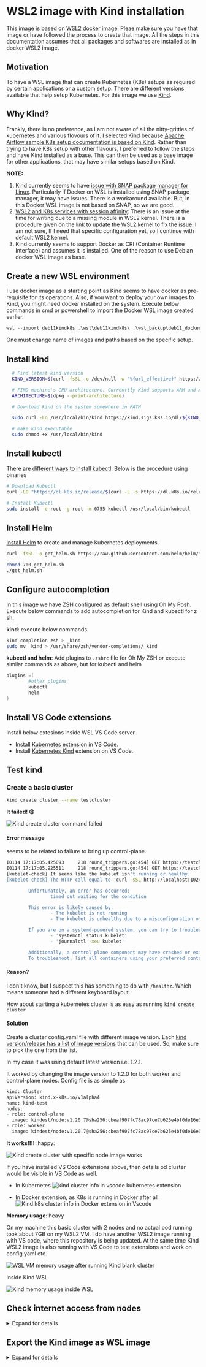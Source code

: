 # WSL2 image with Kind installation

This image is based on [WSL2 docker image](RemoteDev_docker_compose_image_Readme.md). Pleae make sure you have that image or have followed the process to create that image. All the steps in this documentation assumes that all packages and softwares are installed as in docker WSL2 image.

## Motivation

To have a WSL image that can create Kubernetes (K8s) setups as required by certain applications or a custom setup. There are different versions available that help setup Kubernetes. For this image we use [Kind](https://kind.sigs.k8s.io/docs/user/quick-start/).

## Why Kind?

Frankly, there is no preference, as I am not aware of all the nitty-gritties of kubernetes and various flovours of it. I selected Kind because [Apache Airflow sample K8s setup documentation is based on Kind](https://airflow.apache.org/docs/helm-chart/stable/quick-start.html). Rather than trying to have K8s setup with other flavours, I preferred to follow the steps and have Kind installed as a base. This can then be used as a base image for other applications, that may have similar setups based on Kind.

**NOTE:**

1. Kind currently seems to have [issue with SNAP package manager for Linux](https://kind.sigs.k8s.io/docs/user/known-issues/#docker-installed-with-snap). Particularly if Docker on WSL is installed using SNAP package manager, it may have issues. There is a workaround available. But, in this Docker WSL image is not based on SNAP, so we are good.
2. [WSL2 and K8s services with session affinity](https://kind.sigs.k8s.io/docs/user/using-wsl2/#kubernetes-service-with-session-affinity): There is an issue at the time for writing due to a missing module in WSL2 kernel. There is a procedure given on the link to update the WSL2 kernel to fix the issue. I am not sure, If I need that specific configuration yet, so I continue with default WSL2 kernel.
3. Kind currently seems to support Docker as CRI (Container Runtime Interface) and assumes it is installed. One of the reason to use Debian docker WSL image as base.

## Create a new WSL environment

I use docker image as a starting point as Kind seems to have docker as pre-requisite for its operations. Also, if you want to deploy your own images to Kind, you might need docker installed on the system. Execute below commands in cmd or powershell to import the Docker WSL image created earlier.

```powershell
wsl --import deb11kindk8s .\wsl\deb11kindk8s\ .\wsl_backup\deb11_docker.tar
```

One must change name of images and paths based on the specific setup.

## Install kind

```zsh
  # Find latest kind version
  KIND_VERSION=$(curl -fsSL -o /dev/null -w "%{url_effective}" https://github.com/kubernetes-sigs/kind/releases/latest | xargs basename)

  # FIND machine's CPU architecture. Currenttly Kind supports ARM and AMD
  ARCHITECTURE=$(dpkg --print-architecture)

  # Download kind on the system somewhere in PATH

  sudo curl -Lo /usr/local/bin/kind https://kind.sigs.k8s.io/dl/${KIND_VERSION}/kind-linux-${ARCHITECTURE}

  # make kind executable
  sudo chmod +x /usr/local/bin/kind
```

## Install kubectl

There are [different ways to install kubectl](https://kubernetes.io/docs/tasks/tools/install-kubectl-linux/). Below is the procedure using binaries

```zsh
# Download Kubectl
curl -LO "https://dl.k8s.io/release/$(curl -L -s https://dl.k8s.io/release/stable.txt)/bin/linux/amd64/kubectl"

# Install Kubectl
sudo install -o root -g root -m 0755 kubectl /usr/local/bin/kubectl

```

## Install Helm

[Install Helm](https://helm.sh/docs/intro/install/) to create and manage Kubernetes deployments.

```zsh
curl -fsSL -o get_helm.sh https://raw.githubusercontent.com/helm/helm/main/scripts/get-helm-3

chmod 700 get_helm.sh
./get_helm.sh
```

## Configure autocompletion

In this image we have ZSH configured as default shell using Oh My Posh. Execute below commands to add autocompletion for Kind and kubectl for z sh.

**kind**: execute below commands

```zsh
kind completion zsh > _kind
sudo mv _kind > /usr/share/zsh/vendor-completions/_kind
```

**kubectl and helm**: Add plugins to `.zshrc` file for Oh My ZSH or execute similar commands as above, but for kubectl and helm

```zsh
plugins =(
        #other plugins
        kubectl
        helm
)
```

## Install VS Code extensions

Install below extesions inside WSL VS Code server.

- Install [Kubernetes extension](https://marketplace.visualstudio.com/items?itemName=ms-kubernetes-tools.vscode-kubernetes-tools) in VS Code.
- Install [Kubernetes Kind](https://marketplace.visualstudio.com/items?itemName=ms-kubernetes-tools.kind-vscode) extension on VS Code.

## Test kind

### Create a basic cluster

```zsh
kind create cluster --name testcluster
```

**It failed! :weary:**

![Kind create cluster command failed](images/k8s/kind/kind_create_cmd_fail.drawio.svg
)

#### Error message

 seems to be related to failure to bring up control-plane.

```zsh
I0114 17:17:05.425093     218 round_trippers.go:454] GET https://testcluster-control-plane:6443/healthz?timeout=10s  in 0 milliseconds
I0114 17:17:05.925511     218 round_trippers.go:454] GET https://testcluster-control-plane:6443/healthz?timeout=10s  in 0 milliseconds
[kubelet-check] It seems like the kubelet isn't running or healthy.
[kubelet-check] The HTTP call equal to 'curl -sSL http://localhost:10248/healthz' failed with error: Get "http://localhost:10248/healthz": dial tcp [::1]:10248: connect: connection refused.

        Unfortunately, an error has occurred:
                timed out waiting for the condition

        This error is likely caused by:
                - The kubelet is not running
                - The kubelet is unhealthy due to a misconfiguration of the node in some way (required cgroups disabled)

        If you are on a systemd-powered system, you can try to troubleshoot the error with the following commands:
                - 'systemctl status kubelet'
                - 'journalctl -xeu kubelet'

        Additionally, a control plane component may have crashed or exited when started by the container runtime.
        To troubleshoot, list all containers using your preferred container runtimes CLI.
```

#### Reason?

I don't know, but I suspect this has something to do with `/healthz`. Which means someone had a different keyboard layout.

How about starting a kubernetes cluster is as easy as running `kind create cluster`

#### Solution

Create a cluster config.yaml file with different image version. Each [kind version/release has a list of image versions](https://github.com/kubernetes-sigs/kind/releases) that can be used. So, make sure to pick the one from the list.

In my case it was using default latest version i.e. 1.2.1.

It worked by changing the image version to 1.2.0 for both worker and control-plane nodes. Config file is as simple as

```zsh
kind: Cluster
apiVersion: kind.x-k8s.io/v1alpha4
name: kind-test
nodes: 
- role: control-plane
  image: kindest/node:v1.20.7@sha256:cbeaf907fc78ac97ce7b625e4bf0de16e3ea725daf6b04f930bd14c67c671ff9
- role: worker
  image: kindest/node:v1.20.7@sha256:cbeaf907fc78ac97ce7b625e4bf0de16e3ea725daf6b04f930bd14c67c671ff9
```

**It works!!!!** :happy:

![Kind create cluster with specific node image works](images/k8s/kind/kind_cluster_works_log.drawio.svg)

If you have installed VS Code extensions above, then details od cluster would be visible in VS Code as well.

- In Kubernetes
![kind cluster info in vscode kubernetes extension](images/k8s/kind/kind_cluster_info_vscode.drawio.svg)

- In Docker extension, as K8s is running in Docker after all
![Kind k8s cluster info in Docker extension in Vscode](images/k8s/kind/kind_cluster_info_docker.drawio.svg)

**Memory usage**: heavy

On my machine this basic cluster with 2 nodes and no actual pod running took about 7GB on my WSL2 VM. I do have another WSL2 image running with VS code, where this repository is being updated. At the same time Kind WSL2 image is also running with VS Code to test extensions and work on config.yaml etc.

![WSL VM memory usage after running Kind blank cluster](images/k8s/kind/kind_wsl_vm_memory_usage_blank.drawio.svg)

Inside Kind WSL

![Kind memory usage inside WSL](images/k8s/kind/kind_mem_usage_inside_wsl.drawio.svg)


## Check internet access from nodes

<details>

<summary>
Expand for details
</summary>

This section is updated after trying to install airflow and having issues with downloading docker repositories. I must say that many of the details below does not mean much to me, as I do not understand all of that information. But, it might help someone else to figure it out the issue.

## WSL HOST information 

### Check ip information

```zsh
$hostname -I
172.25.120.157 172.18.0.1 172.17.0.1 172.19.0.1 fc00:f853:ccd:e793::1

$ip route list
default via 172.25.112.1  dev eth0
172.17.0.0/16 dev docker0 proto kernel scope link src 172.17.0.1 linkdown
172.18.0.0/16 dev br-15020f7aae7f proto kernel scope link src 172.18.0.1 linkdown
172.19.0.0/16 dev br-cfec1d7dd4c8 proto kernel scope link src 172.19.0.1 linkdown
172.25.112.0/20 dev eth0 proto kernel scope link src 172.25.120.157

$ip a
1: lo: <LOOPBACK,UP,LOWER_UP> mtu 65536 qdisc noqueue state UNKNOWN group default qlen 1000
    link/loopback 00:00:00:00:00:00 brd 00:00:00:00:00:00
    inet 127.0.0.1/8 scope host lo
       valid_lft forever preferred_lft forever
    inet6 ::1/128 scope host
       valid_lft forever preferred_lft forever
2: bond0: <BROADCAST,MULTICAST,MASTER> mtu 1500 qdisc noop state DOWN group default qlen 1000
    link/ether fa:cd:08:d8:b2:89 brd ff:ff:ff:ff:ff:ff
3: dummy0: <BROADCAST,NOARP> mtu 1500 qdisc noop state DOWN group default qlen 1000
    link/ether 62:aa:45:82:eb:0f brd ff:ff:ff:ff:ff:ff
4: tunl0@NONE: <NOARP> mtu 1480 qdisc noop state DOWN group default qlen 1000
    link/ipip 0.0.0.0 brd 0.0.0.0
5: sit0@NONE: <NOARP> mtu 1480 qdisc noop state DOWN group default qlen 1000
    link/sit 0.0.0.0 brd 0.0.0.0
6: eth0: <BROADCAST,MULTICAST,UP,LOWER_UP> mtu 1500 qdisc mq state UP group default qlen 1000
    link/ether 00:15:5d:20:05:5d brd ff:ff:ff:ff:ff:ff
    inet 172.25.120.157/20 brd 172.25.127.255 scope global eth0
       valid_lft forever preferred_lft forever
    inet6 fe80::215:5dff:fe20:55d/64 scope link
       valid_lft forever preferred_lft forever
7: br-15020f7aae7f: <NO-CARRIER,BROADCAST,MULTICAST,UP> mtu 1500 qdisc noqueue state DOWN group default
    link/ether 02:42:88:ff:bb:39 brd ff:ff:ff:ff:ff:ff
    inet 172.18.0.1/16 brd 172.18.255.255 scope global br-15020f7aae7f
       valid_lft forever preferred_lft forever
8: docker0: <NO-CARRIER,BROADCAST,MULTICAST,UP> mtu 1500 qdisc noqueue state DOWN group default
    link/ether 02:42:6d:82:bc:61 brd ff:ff:ff:ff:ff:ff
    inet 172.17.0.1/16 brd 172.17.255.255 scope global docker0
       valid_lft forever preferred_lft forever
    inet6 fe80::42:6dff:fe82:bc61/64 scope link
       valid_lft forever preferred_lft forever
9: br-cfec1d7dd4c8: <NO-CARRIER,BROADCAST,MULTICAST,UP> mtu 1500 qdisc noqueue state DOWN group default
    link/ether 02:42:d4:ff:a2:79 brd ff:ff:ff:ff:ff:ff
    inet 172.19.0.1/16 brd 172.19.255.255 scope global br-cfec1d7dd4c8
       valid_lft forever preferred_lft forever
    inet6 fc00:f853:ccd:e793::1/64 scope global
       valid_lft forever preferred_lft forever
    inet6 fe80::42:d4ff:feff:a279/64 scope link
       valid_lft forever preferred_lft forever
    inet6 fe80::1/64 scope link
       valid_lft forever preferred_lft forever
```

### Check DNS server information

```zsh
$cat /etc/nsswitch.conf
hosts:          files dns
networks:       files

protocols:      db files
services:       db files
ethers:         db files
rpc:            db files

netgroup:       nis

cat /etc/resolv.conf
# This file was automatically generated by WSL. To stop automatic generation of this file, add the following entry to /etc/wsl.conf:
# [network]
# generateResolvConf = false
nameserver 172.25.112.1 # IP address of the WSL interface in windows
```

### Check docker daemon settings

```zsh
 cat /etc/docker/daemon.json                                                                                                                                                           ─╯
{
        "features" : {
                "buildkit": true
        }
}
```
### access to standard internet address

```zsh
$ping google.com
PING google.com (216.239.32.10) 56(84) bytes of data.
64 bytes from ns1.google.com (216.239.32.10): icmp_seq=1 ttl=106 time=41.0 ms
64 bytes from ns1.google.com (216.239.32.10): icmp_seq=2 ttl=106 time=40.3 ms

$ping yahoo.com
PING yahoo.com (74.6.143.25) 56(84) bytes of data.
64 bytes from media-router-fp73.prod.media.vip.bf1.yahoo.com (74.6.143.25): icmp_seq=1 ttl=48 time=148 ms
64 bytes from media-router-fp73.prod.media.vip.bf1.yahoo.com (74.6.143.25): icmp_seq=2 ttl=46 time=123 ms

$ping m-w.com
PING m-w.com (205.251.196.60) 56(84) bytes of data.
64 bytes from ns-1084.awsdns-07.org (205.251.196.60): icmp_seq=1 ttl=241 time=36.6 ms
64 bytes from ns-1084.awsdns-07.org (205.251.196.60): icmp_seq=2 ttl=241 time=33.5 ms
```

### access to image repositories

WSL host resolves names of these repositories

```zsh
$ping docker.com
PING docker.com (54.198.192.151) 56(84) bytes of data.

$ping registry.docker.com
PING registry.docker.com (3.85.67.18) 56(84) bytes of data.

$ping registry.docker.io
PING registry-1.docker.io (54.198.211.201) 56(84) bytes of data.

$ping registry-1.docker.io
PING registry-1.docker.io (54.198.211.201) 56(84) bytes of data.

$ping k8s.gcr.io
PING googlecode.l.googleusercontent.com (142.250.145.82) 56(84) bytes of data.
64 bytes from eb-in-f82.1e100.net (142.250.145.82): icmp_seq=1 ttl=105 time=45.4 ms
64 bytes from eb-in-f82.1e100.net (142.250.145.82): icmp_seq=2 ttl=105 time=46.7 ms
```

### DNS information on repositories

```zsh
$dig registry.docker.io

 DiG 9.16.22-Debian  registry.docker.io
;; global options: +cmd
;; Got answer:
;; -HEADER- opcode: QUERY, status: NOERROR, id: 57336
;; flags: qr rd ad; QUERY: 1, ANSWER: 16, AUTHORITY: 0, ADDITIONAL: 0
;; WARNING: recursion requested but not available

;; QUESTION SECTION:
;registry.docker.io.            IN      A

;; ANSWER SECTION:
registry.docker.io.     0       IN      CNAME   registry-1.docker.io.
registry-1.docker.io.   0       IN      A       54.86.228.181
registry-1.docker.io.   0       IN      A       54.210.12.153
registry-1.docker.io.   0       IN      A       52.72.186.182
registry-1.docker.io.   0       IN      A       34.203.135.183
registry-1.docker.io.   0       IN      A       52.0.218.102
registry-1.docker.io.   0       IN      A       52.200.37.142
registry-1.docker.io.   0       IN      A       34.200.175.181
registry-1.docker.io.   0       IN      A       52.202.132.224
ns-1168.awsdns-18.org.  0       IN      A       205.251.196.144
ns-1827.awsdns-36.co.uk. 0      IN      A       205.251.199.35
ns-421.awsdns-52.com.   0       IN      A       205.251.193.165
ns-513.awsdns-00.net.   0       IN      A       205.251.194.1
ns-1168.awsdns-18.org.  0       IN      AAAA    2600:9000:5304:9000::1
ns-1827.awsdns-36.co.uk. 0      IN      AAAA    2600:9000:5307:2300::1
ns-421.awsdns-52.com.   0       IN      AAAA    2600:9000:5301:a500::1

;; Query time: 50 msec
;; SERVER: 172.25.112.1#53(172.25.112.1)
;; WHEN: Tue Feb 22 23:53:44 CET 2022
;; MSG SIZE  rcvd: 532


$dig registry-1.docker.io
;  DiG 9.16.22-Debian registry-1.docker.io
;; global options: +cmd
;; Got answer:
;; -HEADER- opcode: QUERY, status: NOERROR, id: 13277
;; flags: qr rd ad; QUERY: 1, ANSWER: 16, AUTHORITY: 0, ADDITIONAL: 0
;; WARNING: recursion requested but not available

;; QUESTION SECTION:
;registry-1.docker.io.          IN      A

;; ANSWER SECTION:
registry-1.docker.io.   0       IN      A       34.237.244.67
registry-1.docker.io.   0       IN      A       52.203.238.92
registry-1.docker.io.   0       IN      A       54.210.12.153
registry-1.docker.io.   0       IN      A       44.196.236.180
registry-1.docker.io.   0       IN      A       52.202.132.224
registry-1.docker.io.   0       IN      A       54.197.112.205
registry-1.docker.io.   0       IN      A       34.200.175.181
registry-1.docker.io.   0       IN      A       54.198.211.201
ns-1168.awsdns-18.org.  0       IN      A       205.251.196.144
ns-1827.awsdns-36.co.uk. 0      IN      A       205.251.199.35
ns-421.awsdns-52.com.   0       IN      A       205.251.193.165
ns-513.awsdns-00.net.   0       IN      A       205.251.194.1
ns-1168.awsdns-18.org.  0       IN      AAAA    2600:9000:5304:9000::1
ns-1827.awsdns-36.co.uk. 0      IN      AAAA    2600:9000:5307:2300::1
ns-421.awsdns-52.com.   0       IN      AAAA    2600:9000:5301:a500::1
ns-513.awsdns-00.net.   0       IN      AAAA    2600:9000:5302:100::1

;; Query time: 29 msec
;; SERVER: 172.25.112.1#53(172.25.112.1)
;; WHEN: Wed Feb 23 12:32:16 CET 2022
;; MSG SIZE  rcvd: 530


$dig k8s.gcr.io

;  DiG 9.16.22-Debian  k8s.gcr.io
;; global options: +cmd
;; Got answer:
;; -HEADER- opcode: QUERY, status: NOERROR, id: 18666
;; flags: qr rd ad; QUERY: 1, ANSWER: 10, AUTHORITY: 0, ADDITIONAL: 0
;; WARNING: recursion requested but not available

;; QUESTION SECTION:
;k8s.gcr.io.                    IN      A

;; ANSWER SECTION:
K8S.GCr.io.             0       IN      CNAME   googlecode.l.googleusercontent.com.
googlecode.l.GOoGLEusErCOntEnt.com. 0 IN A      142.250.145.82
ns2.google.com.         0       IN      A       216.239.34.10
ns1.google.com.         0       IN      A       216.239.32.10
ns3.google.com.         0       IN      A       216.239.36.10
ns4.google.com.         0       IN      A       216.239.38.10
ns2.google.com.         0       IN      AAAA    2001:4860:4802:34::a
ns1.google.com.         0       IN      AAAA    2001:4860:4802:32::a
ns3.google.com.         0       IN      AAAA    2001:4860:4802:36::a
ns4.google.com.         0       IN      AAAA    2001:4860:4802:38::a

;; Query time: 20 msec
;; SERVER: 172.25.112.1#53(172.25.112.1)
;; WHEN: Tue Feb 22 23:57:41 CET 2022
;; MSG SIZE  rcvd: 424
```

## KIND worker node network information

Start kind cluster with node image 1.20. It starts fine without giving any errors or warnings

```zsh
$kind create cluster --config=config.yaml
Creating cluster "kind-test" ...
 ✓ Ensuring node image (kindest/node:v1.20.7) 🖼
 ✓ Preparing nodes 📦 📦
 ✓ Writing configuration 📜
 ✓ Starting control-plane 🕹️
 ✓ Installing CNI 🔌
 ✓ Installing StorageClass 💾
 ✓ Joining worker nodes 🚜
Set kubectl context to "kind-kind-test"
You can now use your cluster with:

kubectl cluster-info --context kind-kind-test

Thanks for using kind! 😊
```

Login to the worker node

```zsh
$docker exec -it kind-test-worker bash
root@kind-test-worker:/#
```

Install basic tools: Internet works for all these tasks.

```zsh
$apt update

$apt install iputils-ping tcpdump dnsutils traceroute -y
```

### Check ip information

```zsh
root@kind-test-worker:/# hostname -I
172.19.0.3 fc00:f853:ccd:e793::3

root@kind-test-worker:/# ip route list
default via 172.19.0.1 dev eth0
10.244.0.0/24 via 172.19.0.2 dev eth0
172.19.0.0/16 dev eth0 proto kernel scope link src 172.19.0.3

root@kind-test-worker:/# ip a
1: lo: <LOOPBACK,UP,LOWER_UP> mtu 65536 qdisc noqueue state UNKNOWN group default qlen 1000
    link/loopback 00:00:00:00:00:00 brd 00:00:00:00:00:00
    inet 127.0.0.1/8 scope host lo
       valid_lft forever preferred_lft forever
    inet6 ::1/128 scope host
       valid_lft forever preferred_lft forever
2: tunl0@NONE: <NOARP> mtu 1480 qdisc noop state DOWN group default qlen 1000
    link/ipip 0.0.0.0 brd 0.0.0.0
3: sit0@NONE: <NOARP> mtu 1480 qdisc noop state DOWN group default qlen 1000
    link/sit 0.0.0.0 brd 0.0.0.0
72: eth0@if73: <BROADCAST,MULTICAST,UP,LOWER_UP> mtu 1500 qdisc noqueue state UP group default
    link/ether 02:42:ac:13:00:03 brd ff:ff:ff:ff:ff:ff link-netnsid 0
    inet 172.19.0.3/16 brd 172.19.255.255 scope global eth0
       valid_lft forever preferred_lft forever
    inet6 fc00:f853:ccd:e793::3/64 scope global nodad
       valid_lft forever preferred_lft forever
    inet6 fe80::42:acff:fe13:3/64 scope link
       valid_lft forever preferred_lft forever
```

### Check DNS server information

```zsh
root@kind-test-worker:/# cat /etc/nsswitch.conf
hosts:          files dns
networks:       files

protocols:      db files
services:       db files
ethers:         db files
rpc:            db files

netgroup:       nis

root@kind-test-worker:/# cat /etc/resolv.conf
nameserver 172.19.0.1
options ndots:0

```

### access to standard internet address

```zsh
root@kind-test-worker:/# ping google.com
PING google.com (216.239.38.10) 56(84) bytes of data.
64 bytes from ns4.google.com (216.239.38.10): icmp_seq=1 ttl=105 time=43.6 ms

root@kind-test-worker:/# ping yahoo.com
PING yahoo.com (74.6.231.20) 56(84) bytes of data.
64 bytes from media-router-fp73.prod.media.vip.ne1.yahoo.com (74.6.231.20): icmp_seq=1 ttl=47 time=185 ms

root@kind-test-worker:/# ping m-w.com
PING m-w.com (205.251.196.60) 56(84) bytes of data.
64 bytes from ns-1084.awsdns-07.org (205.251.196.60): icmp_seq=1 ttl=240 time=21.9 ms

```
### access to image repositories

It seems that registry.docker.io has problem with name resolution

```zsh
root@kind-test-worker:/# ping docker.com
PING docker.com (54.198.192.151) 56(84) bytes of data.

root@kind-test-worker:/# ping registry.docker.com
PING registry.docker.com (205.251.197.9) 56(84) bytes of data.
64 bytes from ns-1289.awsdns-33.org (205.251.197.9): icmp_seq=1 ttl=241 time=25.1 ms

root@kind-test-worker:/# ping registry.docker.io
ping: registry.docker.io: Temporary failure in name resolution

root@kind-test-worker:/# ping registry-1.docker.io
PING registry-1.docker.io (34.200.175.181) 56(84) bytes of data.

root@kind-test-worker:/# ping k8s.gcr.io
PING googlecode.l.googleusercontent.com (142.251.18.82) 56(84) bytes of data.
64 bytes from er-in-f82.1e100.net (142.251.18.82): icmp_seq=1 ttl=107 time=41.6 ms
```
### DNS information on repositories

registry.docker.io gets a DNS information, but is diffrent than the one on the WSL host DNS. Same is the case for k8s.gcr.io

```zsh
root@kind-test-worker:/# dig registry.docker.io

; DiG 9.16.8-Ubuntu  registry.docker.io
;; global options: +cmd
;; Got answer:
;; -HEADER- opcode: QUERY, status: NOERROR, id: 40316
;; flags: qr rd ad; QUERY: 1, ANSWER: 16, AUTHORITY: 0, ADDITIONAL: 0
;; WARNING: recursion requested but not available

;; QUESTION SECTION:
;registry.docker.io.            IN      A

;; ANSWER SECTION:
registry.docker.io.     0       IN      CNAME   registry-1.docker.io.
ReGiSTry-1.docker.io.   0       IN      A       34.196.250.152
ReGiSTry-1.docker.io.   0       IN      A       52.0.218.102
ReGiSTry-1.docker.io.   0       IN      A       54.197.112.205
ReGiSTry-1.docker.io.   0       IN      A       52.202.132.224
ReGiSTry-1.docker.io.   0       IN      A       52.205.127.201
ReGiSTry-1.docker.io.   0       IN      A       52.72.186.182
ReGiSTry-1.docker.io.   0       IN      A       44.196.236.180
ReGiSTry-1.docker.io.   0       IN      A       52.72.252.48
ns-1168.awsdns-18.org.  0       IN      A       205.251.196.144
ns-1827.awsdns-36.co.uk. 0      IN      A       205.251.199.35
ns-421.awsdns-52.com.   0       IN      A       205.251.193.165
ns-513.awsdns-00.net.   0       IN      A       205.251.194.1
ns-1168.awsdns-18.org.  0       IN      AAAA    2600:9000:5304:9000::1
ns-1827.awsdns-36.co.uk. 0      IN      AAAA    2600:9000:5307:2300::1
ns-421.awsdns-52.com.   0       IN      AAAA    2600:9000:5301:a500::1

;; Query time: 29 msec
;; SERVER: 172.19.0.1#53(172.19.0.1)
;; WHEN: Wed Feb 23 11:20:52 UTC 2022
;; MSG SIZE  rcvd: 432

root@kind-test-worker:/# dig registry-1.docker.io

;  DiG 9.16.8-Ubuntu registry-1.docker.io
;; global options: +cmd
;; Got answer:
;; -HEADER- opcode: QUERY, status: NOERROR, id: 60695
;; flags: qr rd ad; QUERY: 1, ANSWER: 16, AUTHORITY: 0, ADDITIONAL: 0
;; WARNING: recursion requested but not available

;; QUESTION SECTION:
;registry-1.docker.io.          IN      A

;; ANSWER SECTION:
registry-1.docker.io.   0       IN      A       54.198.211.201
registry-1.docker.io.   0       IN      A       44.196.236.180
registry-1.docker.io.   0       IN      A       52.202.132.224
registry-1.docker.io.   0       IN      A       52.72.186.182
registry-1.docker.io.   0       IN      A       34.237.244.67
registry-1.docker.io.   0       IN      A       54.86.228.181
registry-1.docker.io.   0       IN      A       52.200.78.26
registry-1.docker.io.   0       IN      A       52.72.252.48
ns-1168.awsdns-18.org.  0       IN      A       205.251.196.144
ns-1827.awsdns-36.co.uk. 0      IN      A       205.251.199.35
ns-421.awsdns-52.com.   0       IN      A       205.251.193.165
ns-513.awsdns-00.net.   0       IN      A       205.251.194.1
ns-1168.awsdns-18.org.  0       IN      AAAA    2600:9000:5304:9000::1
ns-1827.awsdns-36.co.uk. 0      IN      AAAA    2600:9000:5307:2300::1
ns-421.awsdns-52.com.   0       IN      AAAA    2600:9000:5301:a500::1
ns-513.awsdns-00.net.   0       IN      AAAA    2600:9000:5302:100::1

;; Query time: 29 msec
;; SERVER: 172.19.0.1#53(172.19.0.1)
;; WHEN: Wed Feb 23 11:30:02 UTC 2022
;; MSG SIZE  rcvd: 426


root@kind-test-worker:/# dig k8s.gcr.io

;  DiG 9.16.8-Ubuntu k8s.gcr.io
;; global options: +cmd
;; Got answer:
;; -HEADER- opcode: QUERY, status: NOERROR, id: 26261
;; flags: qr rd ad; QUERY: 1, ANSWER: 2, AUTHORITY: 0, ADDITIONAL: 0
;; WARNING: recursion requested but not available

;; QUESTION SECTION:
;k8s.gcr.io.                    IN      A

;; ANSWER SECTION:
k8s.gcr.io.             0       IN      CNAME   googlecode.l.googleusercontent.com.
googlecode.l.googleusercontent.com. 0 IN A      142.251.18.82

;; Query time: 10 msec
;; SERVER: 172.19.0.1#53(172.19.0.1)
;; WHEN: Wed Feb 23 11:23:00 UTC 2022
;; MSG SIZE  rcvd: 92

```

### traceroute for these repositories

k8s.gcr.io follows the standard path to the ISP and beyond
```zsh

root@kind-test-worker:/# traceroute k8s.gcr.io
traceroute to k8s.gcr.io (142.251.18.82), 30 hops max, 60 byte packets
 1  172.19.0.1 (172.19.0.1)  0.193 ms  0.014 ms  0.005 ms
 2  arunpc.mshome.net (172.25.112.1)  0.234 ms  0.214 ms  0.207 ms
 3  speedport.ip (192.168.1.1)  2.635 ms  2.583 ms  2.585 ms
```

However, `registry.docker.io`  and `registry-1.docker.io` fails

```zsh
root@kind-test-worker:/# traceroute registry.docker.io
registry.docker.io: Name or service not known
Cannot handle "host" cmdline arg `registry.docker.io` on position 1 (argc 1)

root@kind-test-worker:/# traceroute registry-1.docker.io
registry-1.docker.io: No address associated with hostname
Cannot handle "host" cmdline arg `registry-1.docker.io' on position 1 (argc 1)
```

traceroute to the ip address for registry-1.docker.com given in `ping` and also to a randomly selected IP from `dig` command works

```zsh
root@kind-test-worker:/# traceroute 34.200.175.181
traceroute to 34.200.175.181 (34.200.175.181), 30 hops max, 60 byte packets
 1  172.19.0.1 (172.19.0.1)  0.051 ms  0.006 ms  0.004 ms
 2  arunpc.mshome.net (172.25.112.1)  0.177 ms  0.172 ms  0.165 ms
 3  speedport.ip (192.168.1.1)  3.559 ms  3.617 ms  3.693 ms

root@kind-test-worker:/# traceroute 34.196.250.152
traceroute to 34.196.250.152 (34.196.250.152), 30 hops max, 60 byte packets
 1  172.19.0.1 (172.19.0.1)  0.120 ms  0.009 ms  0.005 ms
 2  arunpc.mshome.net (172.25.112.1)  0.206 ms  0.192 ms  0.185 ms
 3  speedport.ip (192.168.1.1)  2.752 ms  2.758 ms  2.915 ms

 ```

**So for some reason registry.docker.io and registry-1.docker.io seems to have issues with name resolution in the worker node, even though `dig` returns with NOERROR!!
**

</details>







## Export the Kind image as WSL image
<details>

<summary>
Expand for details
</summary>

Now we have a basic kind distribution/flavour of K8s running on this image. We can exxport this image and save it for later use as starting point.

This version atleast as an issue with v1.21 image. So it has a basic config file stating which node version is working for this kind release.

If we update kind then we might have to update node image version as well.

1. Delete the temporary cluster

   ```zsh
   kind delete cluster --name kind-test
   ```

2. Remove any left over docker images

   ```zsh
   docker image prune
   ```

3. Export the image as kindk8s WSL image

   ```powershell
   wsl --export deb11kindk8s .\wsl_backup\deb11_kind.tar | gzip.exe -9 .\wsl_backup\deb11_kind.tar
   ```

   Note that [gzip](http://gnuwin32.sourceforge.net/packages/gzip.htm) is piped to compress the tar file. Later I found that Windows has inbuild `tar` and it worked faster than gzip.

   ```powershell
   wsl --export deb11kindk8s .\wsl_backup\deb11_kind.tar | tar -czf .\wsl_backup\deb11_kind.tar.gz .\wsl_backup\deb11_kind.tar
   
   rm .\wsl_backup\deb11_kind.tar
   ```

   However, I don't know how to improve this command to avoid repeating filenames.

NOTE: Compressed image file is now about 700 MB.
</details>


